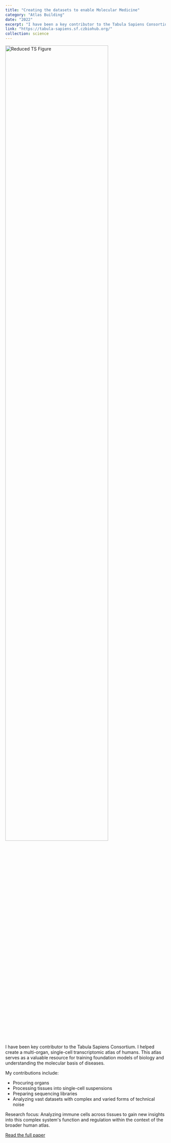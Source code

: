 ```yaml
---
title: "Creating the datasets to enable Molecular Medicine"
category: "Atlas Building"
date: "2022"
excerpt: "I have been a key contributor to the Tabula Sapiens Consortium. Massive single-cell molecular datasets like this have been instrumental cell modeling efforts."
link: "https://tabula-sapiens.sf.czbiohub.org/"
collection: science
---
```


<img src="/images/reduced_ts_figure.png" alt="Reduced TS Figure" style="width: 80%; max-width: 600px;">

I have been key contributor to the Tabula Sapiens Consortium. I helped create a multi-organ, single-cell transcriptomic atlas of humans. This atlas serves as a valuable resource for training foundation models of biology and understanding the molecular basis of diseases.

My contributions include:
- Procuring organs
- Processing tissues into single-cell suspensions
- Preparing sequencing libraries
- Analyzing vast datasets with complex and varied forms of technical noise 

Research focus:
Analyzing immune cells across tissues to gain new insights into this complex system's function and regulation within the context of the broader human atlas.

[Read the full paper](https://www.science.org/doi/10.1126/science.abl4896)